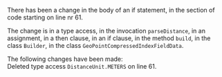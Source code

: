 There has been a change in the body of an if statement, in the section of code starting on line nr 61.
  
The change is in a type access, in the invocation ```parseDistance```, in an assignment, in a then clause, in an if clause, in the method ```build```, in the class ```Builder```, in the class ```GeoPointCompressedIndexFieldData```.
  
The following changes have been made:  
Deleted type access ```DistanceUnit.METERS``` on line 61.  
